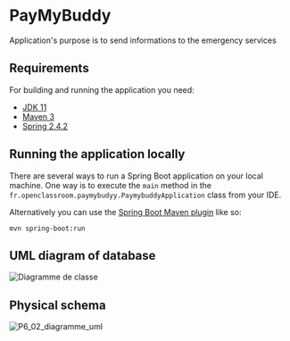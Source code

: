 # PayMyBuddy

Application's purpose is to send informations to the emergency services

## Requirements

For building and running the application you need:

- [JDK 11](http://www.oracle.com/technetwork/java/javase/downloads/jdk11-downloads-2133151.html)
- [Maven 3](https://maven.apache.org)
- [Spring 2.4.2](https://start.spring.io/)

## Running the application locally

There are several ways to run a Spring Boot application on your local machine. One way is to execute the `main` method
in the `fr.openclassroom.paymybudyy.PaymybuddyApplication` class from your IDE.

Alternatively you can use
the [Spring Boot Maven plugin](https://docs.spring.io/spring-boot/docs/current/reference/html/build-tool-plugins-maven-plugin.html)
like so:

```shell
mvn spring-boot:run
```

## UML diagram of database

![Diagramme de classe](https://user-images.githubusercontent.com/32037609/108604118-15aa8d00-73ac-11eb-8305-196e24171d82.png)


## Physical schema

![P6_02_diagramme_uml](https://user-images.githubusercontent.com/32037609/108604146-4ee2fd00-73ac-11eb-88c6-8d632081bbe1.png)
